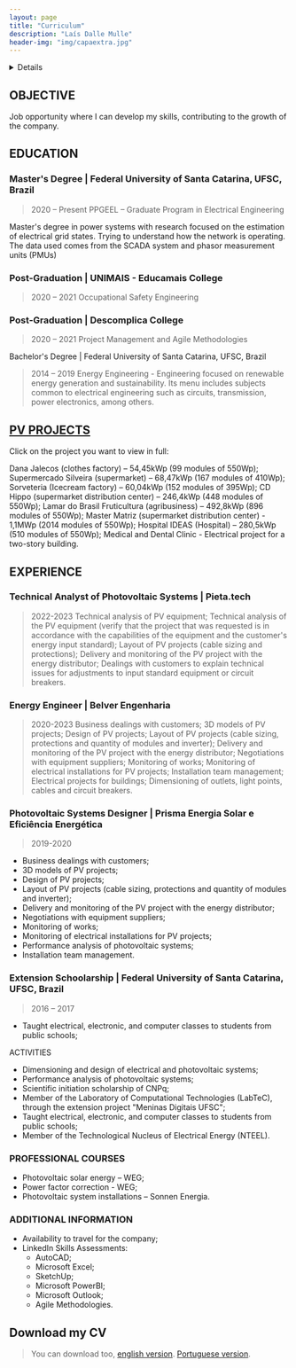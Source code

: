 ```yaml
---
layout: page
title: "Curriculum"
description: "Laís Dalle Mulle"
header-img: "img/capaextra.jpg"
---
```


<details>
maria teresa 

</details>

OBJECTIVE
----------------

Job opportunity where I can develop my skills, contributing to the growth of the company.

EDUCATION
----------------

 ### Master's Degree | Federal University of Santa Catarina, UFSC, Brazil
> 2020 – Present
PPGEEL – Graduate Program in Electrical Engineering

Master's degree in power systems with research focused on the estimation of electrical grid states. Trying to understand how the network is operating. The data used comes from the SCADA system and phasor measurement units (PMUs)

### Post-Graduation | UNIMAIS - Educamais College
> 2020 – 2021
 Occupational Safety Engineering


### Post-Graduation | Descomplica College
> 2020 – 2021
Project Management and Agile Methodologies

 Bachelor's Degree | Federal University of Santa Catarina, UFSC, Brazil</h3>
> 2014 – 2019 
Energy Engineering - Engineering focused on renewable energy generation and sustainability. Its menu includes subjects common to electrical engineering such as circuits, transmission, power electronics, among others.


[PV PROJECTS](https://laisdallemulle.notion.site/Projects-14f8be1e5df0401cb4275c6b41a90ed9)
----------------
Click on the project you want to view in full:

Dana Jalecos (clothes factory) – 54,45kWp (99 modules of 550Wp);
Supermercado Silveira (supermarket) – 68,47kWp (167 modules of 410Wp);
Sorveteria (Icecream factory) – 60,04kWp (152 modules of 395Wp);
CD Hippo (supermarket distribution center) – 246,4kWp (448 modules of 550Wp);
Lamar do Brasil Fruticultura (agribusiness) – 492,8kWp (896 modules of 550Wp);
Master Matriz (supermarket distribution center) - 1,1MWp (2014 modules of 550Wp);
Hospital IDEAS (Hospital) – 280,5kWp (510 modules of 550Wp);
Medical and Dental Clinic - Electrical project for a two-story building.


EXPERIENCE
----------------

### Technical Analyst of Photovoltaic Systems | Pieta.tech
> 2022-2023
Technical analysis of PV equipment; 
Technical analysis of the PV equipment (verify that the project that was requested is in accordance with the capabilities of the equipment and the customer's energy input standard);
Layout of PV projects (cable sizing and protections);
Delivery and monitoring of the PV project with the energy distributor;
Dealings with customers to explain technical issues for adjustments to input standard equipment or circuit breakers.


### Energy Engineer | Belver Engenharia
> 2020-2023
Business dealings with customers;
3D models of PV projects;
Design of PV projects;
Layout of PV projects (cable sizing, protections and quantity of modules and inverter);
Delivery and monitoring of the PV project with the energy distributor;
Negotiations with equipment suppliers;
Monitoring of works;
Monitoring of electrical installations for PV projects;
Installation team management;
Electrical projects for buildings;
Dimensioning of outlets, light points, cables and circuit breakers.



### Photovoltaic Systems Designer | Prisma Energia Solar e Eficiência Energética
> 2019-2020
- Business dealings with customers;
- 3D models of PV projects;
- Design of PV projects;
- Layout of PV projects (cable sizing, protections and quantity of modules and inverter);
- Delivery and monitoring of the PV project with the energy distributor;
- Negotiations with equipment suppliers;
- Monitoring of works;
- Monitoring of electrical installations for PV projects;
- Performance analysis of photovoltaic systems;
- Installation team management.


### Extension Schoolarship | Federal University of Santa Catarina, UFSC, Brazil
> 2016 – 2017
- Taught electrical, electronic, and computer classes to students from public schools;

ACTIVITIES
- Dimensioning and design of electrical and photovoltaic systems;
- Performance analysis of photovoltaic systems;
- Scientific initiation scholarship of CNPq;
- Member of the Laboratory of Computational Technologies (LabTeC), through the extension project "Meninas Digitais UFSC";
- Taught electrical, electronic, and computer classes to students from public schools;
- Member of the Technological Nucleus of Electrical Energy (NTEEL).


### PROFESSIONAL COURSES
- Photovoltaic solar energy – WEG;
- Power factor correction - WEG;
- Photovoltaic system installations – Sonnen Energia.


### ADDITIONAL INFORMATION
- Availability to travel for the company;
- LinkedIn Skills Assessments:
    - AutoCAD;
    - Microsoft Excel;
    - SketchUp;
    - Microsoft PowerBI;
    - Microsoft Outlook;
    - Agile Methodologies.



Download my CV
----------------

> You can download too, [english version](docs/LaisDalleMulleCVEN.pdf).
> [Portuguese version](docs/LaisDalleMullePTBR.pdf).


